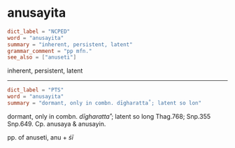# anusayita

``` toml
dict_label = "NCPED"
word = "anusayita"
summary = "inherent, persistent, latent"
grammar_comment = "pp mfn."
see_also = ["anuseti"]
```

inherent, persistent, latent

--------------------

``` toml
dict_label = "PTS"
word = "anusayita"
summary = "dormant, only in combn. dīgharatta˚; latent so lon"
```

dormant, only in combn. *dīgharatta˚*; latent so long Thag.768; Snp.355 Snp.649. Cp. anusaya & anusayin.

pp. of anuseti, anu \+ *śī*

